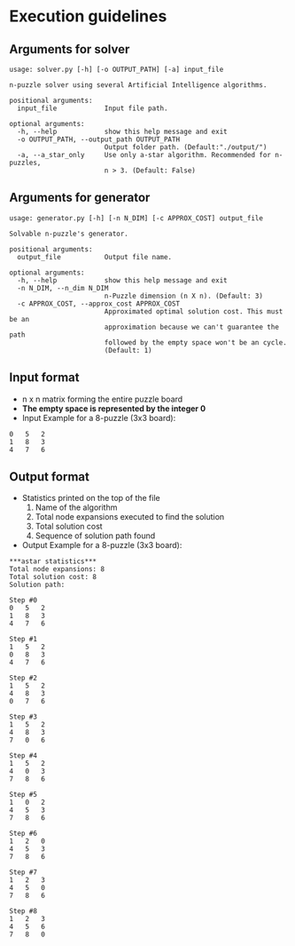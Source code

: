 # Execution guidelines

## Arguments for solver

```text
usage: solver.py [-h] [-o OUTPUT_PATH] [-a] input_file

n-puzzle solver using several Artificial Intelligence algorithms.

positional arguments:
  input_file            Input file path.

optional arguments:
  -h, --help            show this help message and exit
  -o OUTPUT_PATH, --output_path OUTPUT_PATH
                        Output folder path. (Default:"./output/")
  -a, --a_star_only     Use only a-star algorithm. Recommended for n-puzzles,
                        n > 3. (Default: False)
```

## Arguments for generator

```text
usage: generator.py [-h] [-n N_DIM] [-c APPROX_COST] output_file

Solvable n-puzzle's generator.

positional arguments:
  output_file           Output file name.

optional arguments:
  -h, --help            show this help message and exit
  -n N_DIM, --n_dim N_DIM
                        n-Puzzle dimension (n X n). (Default: 3)
  -c APPROX_COST, --approx_cost APPROX_COST
                        Approximated optimal solution cost. This must be an
                        approximation because we can't guarantee the path
                        followed by the empty space won't be an cycle.
                        (Default: 1)
```

## Input format

- n x n matrix forming the entire puzzle board
- **The empty space is represented by the integer 0**
- Input Example for a 8-puzzle (3x3 board):

```text
0   5   2
1   8   3
4   7   6
```

## Output format

- Statistics printed on the top of the file
    1. Name of the algorithm
    2. Total node expansions executed to find the solution
    3. Total solution cost
    4. Sequence of solution path found
- Output Example for a 8-puzzle (3x3 board):

```text
***astar statistics***
Total node expansions: 8
Total solution cost: 8
Solution path:

Step #0
0   5   2
1   8   3
4   7   6

Step #1
1   5   2
0   8   3
4   7   6

Step #2
1   5   2
4   8   3
0   7   6

Step #3
1   5   2
4   8   3
7   0   6

Step #4
1   5   2
4   0   3
7   8   6

Step #5
1   0   2
4   5   3
7   8   6

Step #6
1   2   0
4   5   3
7   8   6

Step #7
1   2   3
4   5   0
7   8   6

Step #8
1   2   3
4   5   6
7   8   0
```

